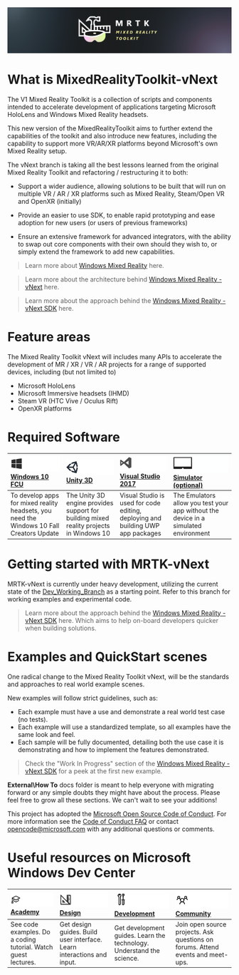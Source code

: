 <img src="External/ReadMeImages/MRTK_Logo_Rev.png">

# What is MixedRealityToolkit-vNext
The V1 Mixed Reality Toolkit is a collection of scripts and components intended to accelerate development of applications targeting Microsoft HoloLens and Windows Mixed Reality headsets.

This new version of the MixedRealityToolkit aims to further extend the capabilities of the toolkit and also introduce new features, including the capability to support more VR/AR/XR platforms beyond Microsoft's own Mixed Reality setup.

The vNext branch is taking all the best lessons learned from the original Mixed Reality Toolkit and refactoring / restructuring it to both:

* Support a wider audience, allowing solutions to be built that will run on multiple VR / AR / XR platforms such as Mixed Reality,  Steam/Open VR and OpenXR (initially)

* Provide an easier to use SDK, to enable rapid prototyping and ease adoption for new users (or users of previous frameworks)

* Ensure an extensive framework for advanced integrators, with the ability to swap out core components with their own should they wish to, or simply extend the framework to add new capabilities.

> Learn more about [Windows Mixed Reality](https://www.microsoft.com/en-gb/windows/windows-mixed-reality) here.

> Learn more about the architecture behind [Windows Mixed Reality - vNext](/MRTK-vNext.md) here.

> Learn more about the approach behind the [Windows Mixed Reality - vNext SDK](/MRTK-SDK.md) here.

# Feature areas
The Mixed Reality Toolkit vNext will includes many APIs to accelerate the development of MR / XR / VR / AR projects for a range of supported devices, including (but not limited to)

 - Microsoft HoloLens
 - Microsoft Immersive headsets (IHMD)
 - Steam VR (HTC Vive / Oculus Rift)
 - OpenXR platforms

 # Required Software
| [![Windows 10 Creators Update](External/ReadMeImages/MRTK170802_Short_17.png)](https://www.microsoft.com/software-download/windows10) [Windows 10 FCU](https://www.microsoft.com/software-download/windows10)| [![Unity](External/ReadMeImages/MRTK170802_Short_18.png)](https://unity3d.com/get-unity/download/archive) [Unity 3D](https://unity3d.com/get-unity/download/archive)| [![Visual Studio 2017](External/ReadMeImages/MRTK170802_Short_19.png)](http://dev.windows.com/downloads) [Visual Studio 2017](http://dev.windows.com/downloads)| [![Simulator (optional)](External/ReadMeImages/MRTK170802_Short_20.png)](https://go.microsoft.com/fwlink/?linkid=852626) [Simulator (optional)](https://go.microsoft.com/fwlink/?linkid=852626)|
| :--- | :--- | :--- | :--- |
| To develop apps for mixed reality headsets, you need the Windows 10 Fall Creators Update | The Unity 3D engine provides support for building mixed reality projects in Windows 10 | Visual Studio is used for code editing, deploying and building UWP app packages | The Emulators allow you test your app without the device in a simulated environment |

# Getting started with MRTK-vNext
MRTK-vNext is currently under heavy development, utilizing the current state of the [Dev_Working_Branch](https://github.com/Microsoft/MixedRealityToolkit-Unity/tree/Dev_Working_Branch) as a starting point. Refer to this branch for working examples and experimental code.

> Learn more about the approach behind the [Windows Mixed Reality - vNext SDK](/MRTK-SDK.md) here.  Which aims to help on-board developers quicker when building solutions.


# Examples and QuickStart scenes
One radical change to the Mixed Reality Toolkit vNext, will be the standards and approaches to real world example scenes.

New examples will follow strict guidelines, such as:

* Each example must have a use and demonstrate a real world test case (no tests).
* Each example will use a standardized template, so all examples have the same look and feel.
* Each sample will be fully documented, detailing both the use case it is demonstrating and how to implement the features demonstrated.

> Check the "Work In Progress" section of the [Windows Mixed Reality - vNext SDK](/MRTK-SDK.md) for a peek at the first new example.


**External\How To** docs folder is meant to help everyone with migrating forward or any simple doubts they might have about the process.
Please feel free to grow all these sections. We can't wait to see your additions!

This project has adopted the [Microsoft Open Source Code of Conduct](https://opensource.microsoft.com/codeofconduct/). 
For more information see the [Code of Conduct FAQ](https://opensource.microsoft.com/codeofconduct/faq/) or contact [opencode@microsoft.com](mailto:opencode@microsoft.com) with any additional questions or comments.

# Useful resources on Microsoft Windows Dev Center
| ![Academy](External/ReadMeImages/icon_academy.png) [Academy](https://developer.microsoft.com/en-us/windows/mixed-reality/academy)| ![Design](External/ReadMeImages/icon_design.png) [Design](https://developer.microsoft.com/en-us/windows/mixed-reality/design)| ![Development](External/ReadMeImages/icon_development.png) [Development](https://developer.microsoft.com/en-us/windows/mixed-reality/development)| ![Community)](External/ReadMeImages/icon_community.png) [Community](https://developer.microsoft.com/en-us/windows/mixed-reality/community)|
| :--------------------- | :----------------- | :------------------ | :------------------------ |
| See code examples. Do a coding tutorial. Watch guest lectures.          | Get design guides. Build user interface. Learn interactions and input.     | Get development guides. Learn the technology. Understand the science.       | Join open source projects. Ask questions on forums. Attend events and meet-ups. |
